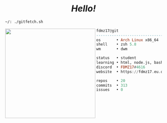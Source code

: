   <h1 align="center">
  <i>Hello!</i>
</h1>


```sh
~/: ./gitfetch.sh
```

<img align="left" src="https://avatars.githubusercontent.com/u/85776604?v=4" width="290" />

```haskell
fdmz17@git
------------------------------
os       • Arch Linux x86_64
shell    • zsh 5.8
wm       • dwm

status   • student
learning • html, node.js, bash
discord  • FDMZ17#4616
website  • https://fdmz17.eu.org

repos    • 20
commits  • 313
issues   • 0
```
